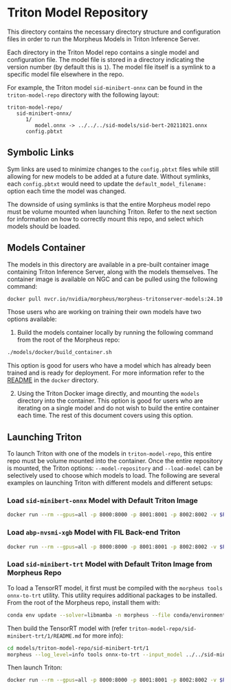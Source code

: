 <!--
SPDX-FileCopyrightText: Copyright (c) 2022-2024, NVIDIA CORPORATION & AFFILIATES. All rights reserved.
SPDX-License-Identifier: Apache-2.0

Licensed under the Apache License, Version 2.0 (the "License");
you may not use this file except in compliance with the License.
You may obtain a copy of the License at

http://www.apache.org/licenses/LICENSE-2.0

Unless required by applicable law or agreed to in writing, software
distributed under the License is distributed on an "AS IS" BASIS,
WITHOUT WARRANTIES OR CONDITIONS OF ANY KIND, either express or implied.
See the License for the specific language governing permissions and
limitations under the License.
-->

# Triton Model Repository

This directory contains the necessary directory structure and configuration files in order to run the Morpheus Models in Triton Inference Server.

Each directory in the Triton Model repo contains a single model and configuration file. The model file is stored in a directory indicating the version number (by default this is `1`). The model file itself is a symlink to a specific model file elsewhere in the repo.

For example, the Triton model `sid-minibert-onnx` can be found in the `triton-model-repo` directory with the following layout:

```
triton-model-repo/
   sid-minibert-onnx/
      1/
         model.onnx -> ../../../sid-models/sid-bert-20211021.onnx
      config.pbtxt
```

## Symbolic Links

Sym links are used to minimize changes to the `config.pbtxt` files while still allowing for new models to be added at a future date. Without symlinks, each `config.pbtxt` would need to update the `default_model_filename:` option each time the model was changed.

The downside of using symlinks is that the entire Morpheus model repo must be volume mounted when launching Triton. Refer to the next section for information on how to correctly mount this repo, and select which models should be loaded.

## Models Container
The models in this directory are available in a pre-built container image containing Triton Inference Server, along with the models themselves. The container image is available on NGC and can be pulled using the following command:
```bash
docker pull nvcr.io/nvidia/morpheus/morpheus-tritonserver-models:24.10
```

Those users who are working on training their own models have two options available:
1) Build the models container locally by running the following command from the root of the Morpheus repo:
```bash
./models/docker/build_container.sh
```

This option is good for users who have a model which has already been trained and is ready for deployment. For more information refer to the [README](./docker/README.md) in the `docker` directory.

2) Using the Triton Docker image directly, and mounting the `models` directory into the container. This option is good for users who are iterating on a single model and do not wish to build the entire container each time. The rest of this document covers using this option.

## Launching Triton

To launch Triton with one of the models in `triton-model-repo`, this entire repo must be volume mounted into the container. Once the entire repository is mounted, the Triton options: `--model-repository` and `--load-model` can be selectively used to choose which models to load. The following are several examples on launching Triton with different models and different setups:

### Load `sid-minibert-onnx` Model with Default Triton Image

```bash
docker run --rm --gpus=all -p 8000:8000 -p 8001:8001 -p 8002:8002 -v $PWD:/models --name tritonserver nvcr.io/nvidia/tritonserver:22.08-py3 tritonserver --model-repository=/models/triton-model-repo --exit-on-error=false --model-control-mode=explicit --load-model sid-minibert-onnx
```

### Load `abp-nvsmi-xgb` Model with FIL Back-end Triton

```bash
docker run --rm --gpus=all -p 8000:8000 -p 8001:8001 -p 8002:8002 -v $PWD:/models --name tritonserver triton_fil tritonserver --model-repository=/models/triton-model-repo --exit-on-error=false --model-control-mode=explicit --load-model abp-nvsmi-xgb
```

### Load `sid-minibert-trt` Model with Default Triton Image from Morpheus Repo

To load a TensorRT model, it first must be compiled with the `morpheus tools onnx-to-trt` utility. This utility requires additional packages to be installed. From the root of the Morpheus repo, install them with:
```bash
conda env update --solver=libmamba -n morpheus --file conda/environments/model-utils_cuda-125_arch-x86_64.yaml
```

Then build the TensorRT model with (refer `triton-model-repo/sid-minibert-trt/1/README.md` for more info):
```bash
cd models/triton-model-repo/sid-minibert-trt/1
morpheus --log_level=info tools onnx-to-trt --input_model ../../sid-minibert-onnx/1/model.onnx --output_model ./model.plan --batches 1 8 --batches 1 16 --batches 1 32 --seq_length 256 --max_workspace_size 16000
```

Then launch Triton:

```bash
docker run --rm --gpus=all -p 8000:8000 -p 8001:8001 -p 8002:8002 -v $PWD/models:/models --name tritonserver nvcr.io/nvidia/tritonserver:22.08-py3 tritonserver --model-repository=/models/triton-model-repo --exit-on-error=false --model-control-mode=explicit --load-model sid-minibert-trt
```
